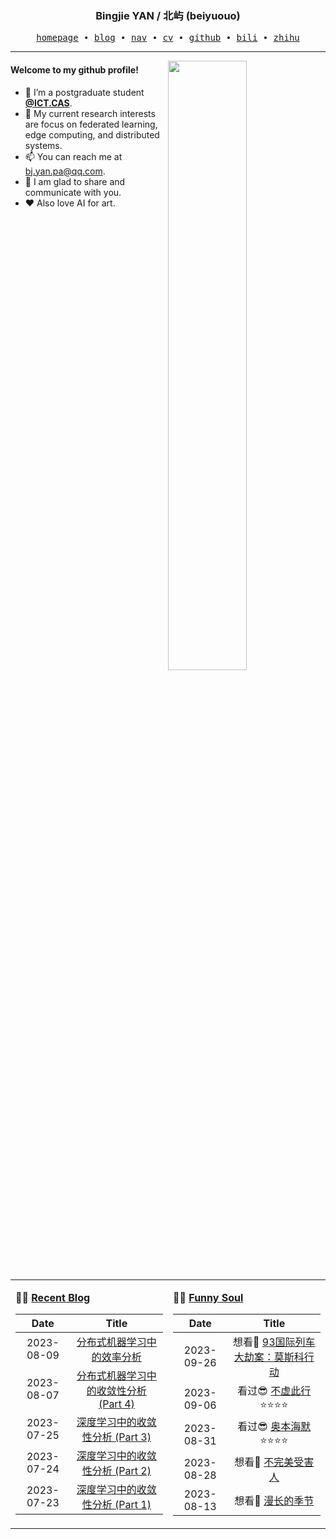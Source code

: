 <h3 align="center"> Bingjie YAN / 北屿 (beiyuouo) </h3>


<p align="center">
  <samp>
    <a href="https://www.bj-yan.top/">homepage</a> ∙
    <a href="https://blog.bj-yan.top/">blog</a> ∙
    <a href="https://nav.bj-yan.top/">nav</a> ∙
    <a href="https://www.bj-yan.top/pdf/cv_en.pdf">cv</a> ∙ 
    <a href="https://github.com/beiyuouo">github</a> ∙ 
    <a href="https://space.bilibili.com/23511429">bili</a> ∙ 
    <a href="https://www.zhihu.com/people/bei-yu-84-25">zhihu</a>
  </samp>
</p>


---

<img align="right" src="https://github-readme-stats.vercel.app/api?username=beiyuouo&show_icons=true&hide_border=true&theme=radical" width="50%">


#### Welcome to my github profile!
<!-- languages:start -->
<!-- prettier-ignore-start -->
<!-- markdownlint-disable -->
- 🔭 I’m a postgraduate student [**@ICT.CAS**](http://www.ict.cas.cn/).
- 🌱 My current research interests are focus on federated learning, edge computing, and distributed systems.
- 📫 You can reach me at [bj.yan.pa@qq.com](mailto:bj.yan.pa@qq.com).
- 🎨 I am glad to share and communicate with you.
- ❤️ Also love AI for art.
<!-- markdownlint-restore -->
<!-- prettier-ignore-end -->
<!-- languages:end -->

<table width="100%" align="center" padding="0" margin="0">
<tr>
<td valign="top" width="50%">

**🤹‍♀️ <a href="https://blog.bj-yan.top/" target="_blank">Recent Blog</a>**

<!-- START_SECTION:blog -->
| Date | Title |
| :-: | :---: |
| 2023-08-09 | <a href='https://blog.bj-yan.top/p/blog-efficiency-analysis-of-distributed-machine-learning/' target='_blank'>分布式机器学习中的效率分析</a> |
| 2023-08-07 | <a href='https://blog.bj-yan.top/p/blog-convergence-analysis-in-deep-learning-part-4/' target='_blank'>分布式机器学习中的收敛性分析 (Part 4)</a> |
| 2023-07-25 | <a href='https://blog.bj-yan.top/p/blog-convergence-analysis-in-deep-learning-part-3/' target='_blank'>深度学习中的收敛性分析 (Part 3)</a> |
| 2023-07-24 | <a href='https://blog.bj-yan.top/p/blog-convergence-analysis-in-deep-learning-part-2/' target='_blank'>深度学习中的收敛性分析 (Part 2)</a> |
| 2023-07-23 | <a href='https://blog.bj-yan.top/p/blog-convergence-analysis-in-deep-learning-part-1/' target='_blank'>深度学习中的收敛性分析 (Part 1)</a> |
<!-- END_SECTION:blog -->
</td>
<td valign="top" width="50%">

**🤾‍♂️ <a href="https://www.douban.com/people/beiyuouo/" target="_blank">Funny Soul</a>**

<!-- START_SECTION:douban -->
| Date | Title |
| :-: | :---: |
| 2023-09-26 | 想看🤔 <a href='http://movie.douban.com/subject/10810266/' target='_blank'>93国际列车大劫案：莫斯科行动</a>  |
| 2023-09-06 | 看过😎 <a href='http://movie.douban.com/subject/35432345/' target='_blank'>不虚此行</a> ⭐⭐⭐⭐ |
| 2023-08-31 | 看过😎 <a href='http://movie.douban.com/subject/35593344/' target='_blank'>奥本海默</a> ⭐⭐⭐⭐ |
| 2023-08-28 | 想看🤔 <a href='http://movie.douban.com/subject/35946038/' target='_blank'>不完美受害人</a>  |
| 2023-08-13 | 想看🤔 <a href='http://movie.douban.com/subject/35588177/' target='_blank'>漫长的季节</a>  |
<!-- END_SECTION:douban -->
</td>
</tr>

<!-- START_SECTION:github-xxx -->
<!-- END_SECTION:github-xxx -->

</table>

